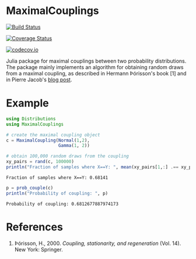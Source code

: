 # MaximalCouplings

[![Build Status](https://travis-ci.org/maximerischard/MaximalCouplings.jl.svg?branch=master)](https://travis-ci.org/maximerischard/MaximalCouplings.jl)

[![Coverage Status](https://coveralls.io/repos/maximerischard/MaximalCouplings.jl/badge.svg?branch=master&service=github)](https://coveralls.io/github/maximerischard/MaximalCouplings.jl?branch=master)

[![codecov.io](http://codecov.io/github/maximerischard/MaximalCouplings.jl/coverage.svg?branch=master)](http://codecov.io/github/maximerischard/MaximalCouplings.jl?branch=master)

Julia package for maximal couplings between two probability distributions. 
The package mainly implements an algorithm for obtaining random draws from a maximal coupling,
as described in Hermann Þórisson's book [1] and in Pierre Jacob's [blog post](https://statisfaction.wordpress.com/2017/09/06/sampling-from-a-maximal-coupling/).

# Example

```julia
using Distributions
using MaximalCouplings

# create the maximal coupling object
c = MaximalCoupling(Normal(1,2), 
                    Gamma(1, 2))

# obtain 100,000 random draws from the coupling
xy_pairs = rand(c, 100000)
println("Fraction of samples where X==Y: ", mean(xy_pairs[1,:] .== xy_pairs[2,:]))
```
```Fraction of samples where X==Y: 0.68141```
```julia
p = prob_couple(c)
println("Probability of coupling: ", p)
```
```Probability of coupling: 0.6812677887974173```


# References

1. Þórisson, H., 2000. *Coupling, stationarity, and regeneration* (Vol. 14). New York: Springer.
